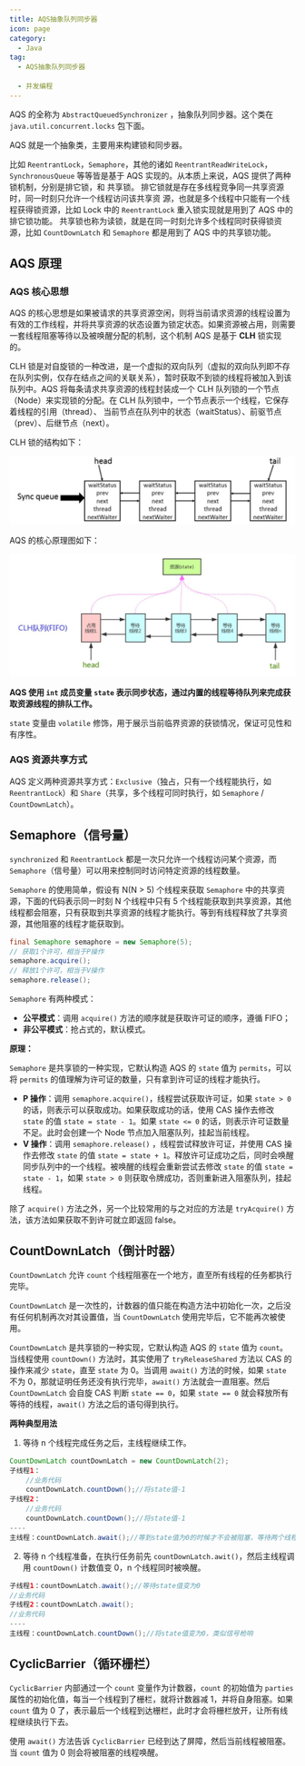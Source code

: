 ```yaml
---
title: AQS抽象队列同步器
icon: page
category:
  - Java
tag:
  - AQS抽象队列同步器
  
  - 并发编程
---
```


AQS 的全称为 `AbstractQueuedSynchronizer` ，抽象队列同步器。这个类在 `java.util.concurrent.locks` 包下面。

<!-- more -->

AQS 就是一个抽象类，主要用来构建锁和同步器。

比如 `ReentrantLock`，`Semaphore`，其他的诸如 `ReentrantReadWriteLock`，`SynchronousQueue` 等等皆是基于 AQS 实现的。从本质上来说，AQS 提供了两种锁机制，分别是排它锁，和 共享锁。
排它锁就是存在多线程竞争同一共享资源时，同一时刻只允许一个线程访问该共享资 源，也就是多个线程中只能有一个线程获得锁资源，比如 Lock 中的 `ReentrantLock` 重入锁实现就是用到了 AQS 中的排它锁功能。 共享锁也称为读锁，就是在同一时刻允许多个线程同时获得锁资源，比如 `CountDownLatch` 和 `Semaphore` 都是用到了 AQS 中的共享锁功能。

## AQS 原理

### AQS 核心思想

AQS 的核心思想是如果被请求的共享资源空闲，则将当前请求资源的线程设置为有效的工作线程，并将共享资源的状态设置为锁定状态。如果资源被占用，则需要一套线程阻塞等待以及被唤醒分配的机制，这个机制 AQS 是基于 **CLH** 锁实现的。

CLH 锁是对自旋锁的一种改进，是一个虚拟的双向队列（虚拟的双向队列即不存在队列实例，仅存在结点之间的关联关系），暂时获取不到锁的线程将被加入到该队列中。AQS 将每条请求共享资源的线程封装成一个 CLH 队列锁的一个节点（Node）来实现锁的分配。在 CLH 队列锁中，一个节点表示一个线程，它保存着线程的引用（thread）、 
当前节点在队列中的状态（waitStatus）、前驱节点（prev）、后继节点（next）。

CLH 锁的结构如下：

![0518153127](/markdown/0518153127.jpg)

AQS 的核心原理图如下：

![518153216](/markdown/518153216.jpg)

**AQS 使用 `int` 成员变量 `state` 表示同步状态，通过内置的线程等待队列来完成获取资源线程的排队工作。**

`state` 变量由 `volatile` 修饰，用于展示当前临界资源的获锁情况，保证可见性和有序性。

### AQS 资源共享方式

AQS 定义两种资源共享方式：`Exclusive`（独占，只有一个线程能执行，如 `ReentrantLock`）和 `Share`（共享，多个线程可同时执行，如 `Semaphore` / `CountDownLatch`）。

## Semaphore（信号量）

`synchronized` 和 `ReentrantLock` 都是一次只允许一个线程访问某个资源，而 `Semaphore`（信号量）可以用来控制同时访问特定资源的线程数量。

`Semaphore` 的使用简单，假设有 N(N > 5) 个线程来获取 `Semaphore` 中的共享资源，下面的代码表示同一时刻 N 个线程中只有 5 个线程能获取到共享资源，其他线程都会阻塞，只有获取到共享资源的线程才能执行。等到有线程释放了共享资源，其他阻塞的线程才能获取到。

```java
final Semaphore semaphore = new Semaphore(5);
// 获取1个许可，相当于P操作
semaphore.acquire();
// 释放1个许可，相当于V操作
semaphore.release();
```

`Semaphore` 有两种模式：

- **公平模式**：调用 `acquire()` 方法的顺序就是获取许可证的顺序，遵循 FIFO；
- **非公平模式**：抢占式的，默认模式。

**原理：**

`Semaphore` 是共享锁的一种实现，它默认构造 AQS 的 `state` 值为 `permits`，可以将 `permits` 的值理解为许可证的数量，只有拿到许可证的线程才能执行。

- **P 操作**：调用 `semaphore.acquire()`，线程尝试获取许可证，如果 `state > 0` 的话，则表示可以获取成功。如果获取成功的话，使用 CAS 操作去修改 `state` 的值 `state = state - 1`。如果 `state <= 0` 的话，则表示许可证数量不足。此时会创建一个 Node 节点加入阻塞队列，挂起当前线程。
- **V 操作**：调用 `semaphore.release()` ，线程尝试释放许可证，并使用 CAS 操作去修改 `state` 的值 `state = state + 1`。释放许可证成功之后，同时会唤醒同步队列中的一个线程。被唤醒的线程会重新尝试去修改 `state` 的值 `state = state - 1`，如果 `state > 0` 
  则获取令牌成功，否则重新进入阻塞队列，挂起线程。

除了 `acquire()` 方法之外，另一个比较常用的与之对应的方法是 `tryAcquire()` 方法，该方法如果获取不到许可就立即返回 false。

## CountDownLatch（倒计时器）

`CountDownLatch` 允许 `count` 个线程阻塞在一个地方，直至所有线程的任务都执行完毕。

`CountDownLatch` 是一次性的，计数器的值只能在构造方法中初始化一次，之后没有任何机制再次对其设置值，当 `CountDownLatch` 使用完毕后，它不能再次被使用。

`CountDownLatch` 是共享锁的一种实现，它默认构造 AQS 的 `state` 值为 `count`。当线程使用 `countDown()` 方法时，其实使用了 `tryReleaseShared` 方法以 CAS 的操作来减少 `state`，直至 `state` 为 0。当调用 `await()` 方法的时候，如果 `state` 不为 
0，那就证明任务还没有执行完毕，`await()` 方法就会一直阻塞。然后 `CountDownLatch` 会自旋 CAS 判断 `state == 0`，如果 `state == 0` 就会释放所有等待的线程，`await()` 方法之后的语句得到执行。

**两种典型用法**

1. 等待 n 个线程完成任务之后，主线程继续工作。

```java
CountDownLatch countDownLatch = new CountDownLatch(2);
子线程1：
    //业务代码
    countDownLatch.countDown();//将state值-1
子线程2：
    //业务代码
    countDownLatch.countDown();//将state值-1
----
主线程：countDownLatch.await();//等到state值为0的时候才不会被阻塞，等待两个线程执行完成
```

2. 等待 n 个线程准备，在执行任务前先 `countDownLatch.awit()`，然后主线程调用 `countDown()` 计数值变 0，n 个线程同时被唤醒。

```java
子线程1：countDownLatch.await();//等待state值变为0
//业务代码
子线程2：countDownLatch.await();
//业务代码
----
主线程：countDownLatch.countDown();//将state值变为0，类似信号枪响
```

## CyclicBarrier（循环栅栏）

`CyclicBarrier` 内部通过一个 `count` 变量作为计数器，`count` 的初始值为 `parties` 属性的初始化值，每当一个线程到了栅栏，就将计数器减 1，并将自身阻塞。如果 `count` 值为 0 了，表示最后一个线程到达栅栏，此时才会将栅栏放开，让所有线程继续执行下去。

使用 `await()` 方法告诉 `CyclicBarrier` 已经到达了屏障，然后当前线程被阻塞。当 `count` 值为 0 则会将被阻塞的线程唤醒。
